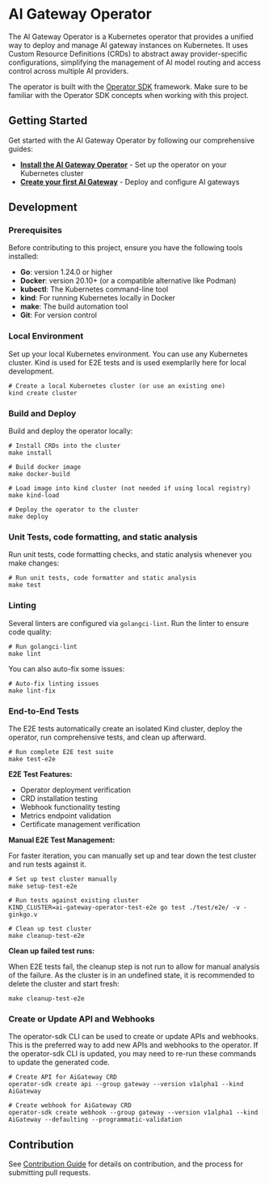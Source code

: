 # AI Gateway Operator

The AI Gateway Operator is a Kubernetes operator that provides a unified way to deploy and manage AI gateway instances on Kubernetes. It uses Custom Resource Definitions (CRDs) to abstract away provider-specific configurations, simplifying the management of AI model routing and access control across multiple AI providers.

The operator is built with the [Operator SDK](https://sdk.operatorframework.io/docs/) framework. Make sure to be familiar with the Operator SDK concepts when working with this project.

## Getting Started

Get started with the AI Gateway Operator by following our comprehensive guides:

- **[Install the AI Gateway Operator](https://docs.agentic-layer.ai/ai-gateway-operator/operator/how-to-guide.html)** - Set up the operator on your Kubernetes cluster
- **[Create your first AI Gateway](https://docs.agentic-layer.ai/ai-gateway-operator/gateway/how-to-guide.html)** - Deploy and configure AI gateways

## Development

### Prerequisites

Before contributing to this project, ensure you have the following tools installed:

* **Go**: version 1.24.0 or higher
* **Docker**: version 20.10+ (or a compatible alternative like Podman)
* **kubectl**: The Kubernetes command-line tool
* **kind**: For running Kubernetes locally in Docker
* **make**: The build automation tool
* **Git**: For version control

### Local Environment

Set up your local Kubernetes environment.
You can use any Kubernetes cluster. Kind is used for E2E tests and is used exemplarily here for local development.

```shell
# Create a local Kubernetes cluster (or use an existing one)
kind create cluster
```

### Build and Deploy

Build and deploy the operator locally:

```shell
# Install CRDs into the cluster
make install

# Build docker image
make docker-build

# Load image into kind cluster (not needed if using local registry)
make kind-load

# Deploy the operator to the cluster
make deploy
```

### Unit Tests, code formatting, and static analysis

Run unit tests, code formatting checks, and static analysis whenever you make changes:

```shell
# Run unit tests, code formatter and static analysis
make test
```

### Linting

Several linters are configured via `golangci-lint`. Run the linter to ensure code quality:

```shell
# Run golangci-lint
make lint
```

You can also auto-fix some issues:

```shell
# Auto-fix linting issues
make lint-fix
```

### End-to-End Tests

The E2E tests automatically create an isolated Kind cluster, deploy the operator, run comprehensive tests, and clean up afterward.

```shell
# Run complete E2E test suite
make test-e2e
```

**E2E Test Features:**
- Operator deployment verification
- CRD installation testing
- Webhook functionality testing
- Metrics endpoint validation
- Certificate management verification

**Manual E2E Test Management:**

For faster iteration, you can manually set up and tear down the test cluster and run tests against it.

```shell
# Set up test cluster manually
make setup-test-e2e

# Run tests against existing cluster
KIND_CLUSTER=ai-gateway-operator-test-e2e go test ./test/e2e/ -v -ginkgo.v

# Clean up test cluster
make cleanup-test-e2e
```

**Clean up failed test runs:**

When E2E tests fail, the cleanup step is not run to allow for manual analysis of the failure. As the cluster is in an undefined state, it is recommended to delete the cluster and start fresh:

```shell
make cleanup-test-e2e
```

### Create or Update API and Webhooks

The operator-sdk CLI can be used to create or update APIs and webhooks.
This is the preferred way to add new APIs and webhooks to the operator.
If the operator-sdk CLI is updated, you may need to re-run these commands to update the generated code.

```shell
# Create API for AiGateway CRD
operator-sdk create api --group gateway --version v1alpha1 --kind AiGateway

# Create webhook for AiGateway CRD
operator-sdk create webhook --group gateway --version v1alpha1 --kind AiGateway --defaulting --programmatic-validation
```

## Contribution

See [Contribution Guide](https://github.com/agentic-layer/ai-gateway-operator?tab=contributing-ov-file) for details on contribution, and the process for submitting pull requests.
